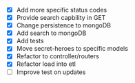 -   [x] Add more specific status codes
-   [x] Provide search capbility in GET
-   [x] Change persistence to mongoDB
-   [x] Add search to mongoDB
-   [x] Add tests
-   [x] Move secret-heroes to specific models
-   [x] Refactor to controller/routers
-   [x] Refactor load into etl
-   [ ] Improve test on updates

